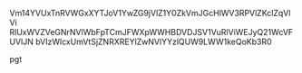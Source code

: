 Vm14YVUxTnRVWGxXYTJoV1YwZG9jVlZ1Y0ZkVmJGcHlWV3RPVlZKclZqVlVi
RlUxWVZVeGNrNVlWbFpTCmJFWXpWWHBDVDJSV1VuRlViWEJyQ21WcVFUVlJN
bVIzWlcxUmVtSjZNRXREYlZwNVlYYzlQUW9LWW1keQoKb3R0

pgt